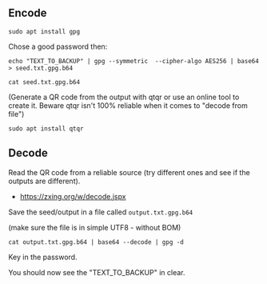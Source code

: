 ## Encode

	sudo apt install gpg

Chose a good password then:

	echo "TEXT_TO_BACKUP" | gpg --symmetric  --cipher-algo AES256 | base64 > seed.txt.gpg.b64

	cat seed.txt.gpg.b64

(Generate a QR code from the output with qtqr or use an online tool to create it. Beware qtqr isn't 100% reliable when it comes to "decode from file")

	sudo apt install qtqr


## Decode

Read the QR code from a reliable source (try different ones and see if the outputs are different).

- https://zxing.org/w/decode.jspx

Save the seed/output in a file called `output.txt.gpg.b64`

(make sure the file is in simple UTF8 - without BOM)

	cat output.txt.gpg.b64 | base64 --decode | gpg -d

Key in the password.

You should now see the "TEXT_TO_BACKUP" in clear.
